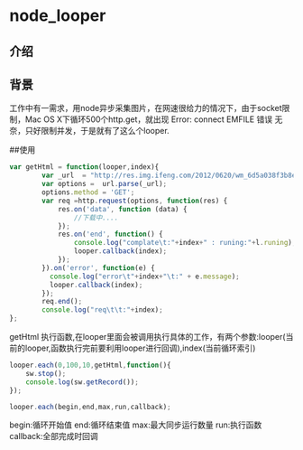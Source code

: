 node_looper
===========

介绍
-------------
背景
-------------
工作中有一需求，用node异步采集图片，在网速很给力的情况下，由于socket限制，Mac OS X下循环500个http.get，就出现 Error: connect EMFILE 错误
无奈，只好限制并发，于是就有了这么个looper.

##使用
```  js
var getHtml = function(looper,index){
		var _url  = "http://res.img.ifeng.com/2012/0620/wm_6d5a038f3b8eff4f4da642d27bf29c19.jpg";//"http://www.baidu.com/";//
		var options =  url.parse(_url);
		options.method = 'GET';
		var req =http.request(options, function(res) {
			res.on('data', function (data) {
				//下载中....
			});
			res.on('end', function() {
				console.log("complate\t:"+index+" : runing:"+l.runing);
				looper.callback(index);
			});
		}).on('error', function(e) {
		  console.log("error\t"+index+"\t:" + e.message);
		  looper.callback(index);
		});
		req.end();
		console.log("req\t\t:"+index);
};
```
getHtml 执行函数,在looper里面会被调用执行具体的工作，有两个参数:looper(当前的looper,函数执行完前要利用looper进行回调),index(当前循环索引)
```  js
looper.each(0,100,10,getHtml,function(){
	sw.stop();
	console.log(sw.getRecord());
});
```
```  js
looper.each(begin,end,max,run,callback);
```
  begin:循环开始值
  end:循环结束值
  max:最大同步运行数量
  run:执行函数
  callback:全部完成时回调
